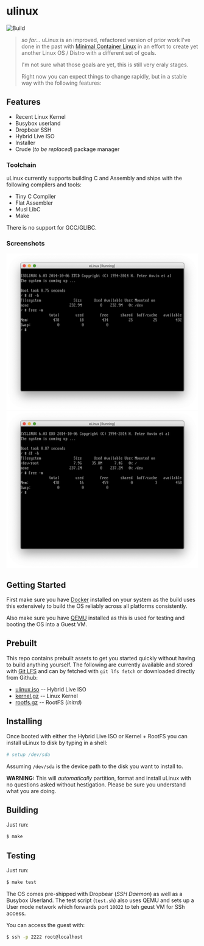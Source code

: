 # ulinux

![Build](https://github.com/prologic/ulinux/workflows/Build/badge.svg)

> _so far..._ uLinux is an improved, refactored version of prior work I've done
> in the past with [Minimal Container Linux](https://github.com/prologic/minimcal-container-linux)
> in an effort to create yet another Linux OS / Distro with a different set of goals.
>
> I'm not sure what those goals are yet, this is still very eraly stages.
>
> Right now you can expect things to change rapidly, but in a stable way
> with the following features:

## Features

- Recent Linux Kernel
- Busybox userland
- Dropbear SSH
- Hybrid Live ISO
- Installer
- Crude (_to be replaced_) package  manager

### Toolchain

uLinux currently supports building C and Assembly and ships with the following compilers and tools:

- Tiny C Compiler
- Flat Assembler
- Musl LibC
- Make

There is no support for GCC/GLIBC.

### Screenshots

![screenshot-1](/screenshot-1.png?raw=true "Botting from the Hybrid Live ISO")
![screenshot-2](/screenshot-2.png?raw=true "After running `setup /dev/sda` to install to disk and booting from disk")

## Getting Started

First make sure you have [Docker](https://www.docker.com) installed on your
system as the build uses this extensively to build the OS reliably across
all platforms consistently.

Also make sure you have [QEMU](https://www.qemu.org/) installed as this is
used for testing and booting the OS into a Guest VM.

## Prebuilt

This repo contains prebuilt assets to get you started quickly without having
to build anything yourself. The following are currently available and stored
with [Git LFS](https://help.github.com/en/github/managing-large-files) and
can by fetched with `git lfs fetch` or downloaded directly from Github:

- [ulinux.iso](https://github.com/prologic/ulinux/blob/master/ulinux.iso) -- Hybrid Live ISO
- [kernel.gz](https://github.com/prologic/ulinux/blob/master/ulinux.iso) -- Linux Kernel
- [rootfs.gz](https://github.com/prologic/ulinux/blob/master/ulinux.iso) -- RootFS (_initrd_)

## Installing

Once booted with either the Hybrid Live ISO or Kernel + RootFS you can install
uLinux to disk by typing in a shell:

```sh
# setup /dev/sda
```

Assuming `/dev/sda` is the device path to the disk you want to install to.

**WARNING:** This will _automatically_ partition, format and install uLinux
             with no questions asked without hestigation. Please be sure you
             understand what you are doing.

## Building

Just run:

```sh
$ make
```

## Testing

Just run:

```sh
$ make test
```

The OS comes pre-shipped with Dropbear (_SSH Daemon_) as well as a Busybox
Userland. The test script (`test.sh`) also uses QEMU and sets up a User mode
network which forwards port `10022` to teh geust VM for SSh access.

You can access the guest with:

```sh
$ ssh -p 2222 root@localhost
```

